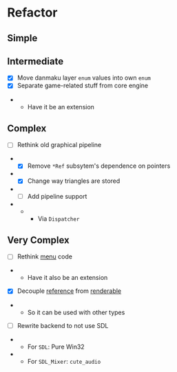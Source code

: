 # Refactor

## Simple

## Intermediate

- [x] Move danmaku layer `enum` values into own `enum`
- [x] Separate game-related stuff from core engine
- - Have it be an extension

## Complex

- [ ] Rethink old graphical pipeline
- - [x] Remove `*Ref` subsytem's dependence on pointers
- - [x] Change way triangles are stored
- - [ ] Add pipeline support
- - - Via `Dispatcher`

## Very Complex

- [ ] Rethink [menu](../../src/legacy/gamedata/menu.hpp) code
- - Have it also be an extension
- [x] Decouple [reference](../../src/makai/graph/gl/renderer/reference.hpp) from [renderable](../../src/makai/graph/gl/renderer/renderable.hpp)
- - So it can be used with other types
- [ ] Rewrite backend to not use SDL
- - For `SDL`: Pure Win32
- - For `SDL_Mixer`: `cute_audio`